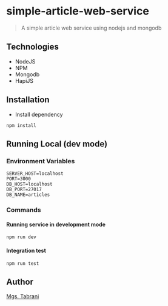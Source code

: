 # simple-article-web-service
> A simple article web service using nodejs and mongodb

## Technologies
- NodeJS
- NPM
- Mongodb
- HapiJS

## Installation
- Install dependency
```
npm install
```

## Running Local (dev mode)
### Environment Variables
```
SERVER_HOST=localhost
PORT=3000
DB_HOST=localhost
DB_PORT=27017
DB_NAME=articles
```
### Commands
#### Running service in development mode
```
npm run dev
```
#### Integration test
```
npm run test
```

## Author
[Mgs. Tabrani](https://github.com/mgstabrani)